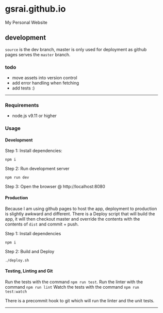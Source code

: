 # gsrai.github.io #

My Personal Website

## development ##

`source` is the dev branch, master is only used for deployment
as github pages serves the `master` branch.

### todo ###

- move assets into version control
- add error handling when fetching
- add tests :)

***

### Requirements ###

- node.js v9.11 or higher

### Usage ###

#### Development ####

Step 1: Install dependencies:

```npm i```

Step 2: Run development server

```npm run dev```

Step 3: Open the browser @ http://localhost:8080

#### Production ####

Because I am using github pages to host the app, deployment to production is slightly awkward and different.
There is a Deploy script that will build the app, it will then checkout master and override the contents
with the contents of `dist` and commit + push.

Step 1: Install dependencies

```npm i```

Step 2: Build and Deploy

```./deploy.sh```

#### Testing, Linting and Git ####

Run the tests with the command ```npm run test```.
Run the linter with the command ```npm run lint```
Watch the tests with the command ```npm run test:watch```

There is a precommit hook to git which will run the linter and the unit tests.

***